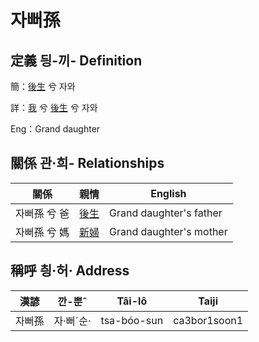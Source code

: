 # 자뻐孫
## 定義 딍-끼- Definition
簡：[後生](member19.md) 兮 자와

詳：[我](member1.md) 兮 [後生](member19.md) 兮 자와

Eng：Grand daughter

## 關係 관·희- Relationships

關係 | 親情 | English
--- | --- | --- 
자뻐孫 兮 爸 | [後生](member19.md) | Grand daughter's father
자뻐孫 兮 媽 | [新婦](member52.md) | Grand daughter's mother


## 稱呼 칑·허· Address

漢諺 | 깐-뿐ˆ | Tâi-lô | Taiji
--- | --- | --- | --- 
자뻐孫 | 자·뻐ˊ순· | tsa-bóo-sun | ca3bor1soon1 
